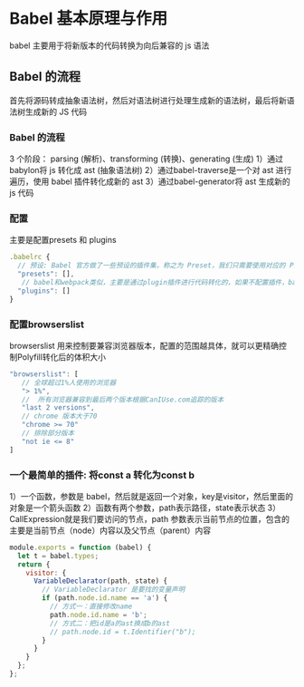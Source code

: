# Babel 基本原理与作用
babel 主要用于将新版本的代码转换为向后兼容的 js 语法

## Babel 的流程
首先将源码转成抽象语法树，然后对语法树进行处理生成新的语法树，最后将新语法树生成新的 JS 代码

### Babel 的流程
3 个阶段： parsing (解析)、transforming (转换)、generating (生成)
1）通过babylon将 js 转化成 ast (抽象语法树)
2）通过babel-traverse是一个对 ast 进行遍历，使用 babel 插件转化成新的 ast
3）通过babel-generator将 ast 生成新的 js 代码

### 配置
主要是配置presets 和 plugins
```js
.babelrc {
  // 预设: Babel 官方做了一些预设的插件集，称之为 Preset，我们只需要使用对应的 Preset 就可以了
  "presets": [],
   // babel和webpack类似，主要是通过plugin插件进行代码转化的，如果不配置插件，babel会将代码原样返回
  "plugins": []
}
```

### 配置browserslist
browserslist 用来控制要兼容浏览器版本，配置的范围越具体，就可以更精确控制Polyfill转化后的体积大小

```js
"browserslist": [
   // 全球超过1%人使用的浏览器
   "> 1%",
   //  所有浏览器兼容到最后两个版本根据CanIUse.com追踪的版本
   "last 2 versions",
   // chrome 版本大于70
   "chrome >= 70"
   // 排除部分版本
   "not ie <= 8"
]
```

### 一个最简单的插件: 将const a 转化为const b
1）一个函数，参数是 babel，然后就是返回一个对象，key是visitor，然后里面的对象是一个箭头函数
2）函数有两个参数，path表示路径，state表示状态
3）CallExpression就是我们要访问的节点，path 参数表示当前节点的位置，包含的主要是当前节点（node）内容以及父节点（parent）内容

```js
module.exports = function (babel) {
  let t = babel.types;
  return {
    visitor: {
      VariableDeclarator(path, state) {
        // VariableDeclarator 是要找的变量声明
        if (path.node.id.name == 'a') {
          // 方式一：直接修改name
          path.node.id.name = 'b';
          // 方式二：把id是a的ast换成b的ast
          // path.node.id = t.Identifier("b");
        }
      }
    }
  };
}; 
```